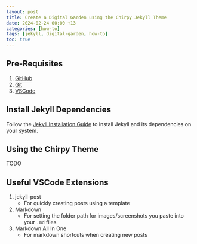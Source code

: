 ```yaml
---
layout: post
title: Create a Digital Garden using the Chirpy Jekyll Theme
date: 2024-02-24 00:00 +13
categories: [how-to]
tags: [jekyll, digital-garden, how-to]
toc: true
---
```


## Pre-Requisites
1. [GitHub](https://github.com/) 
2. [Git](https://github.com/git-guides/install-git)
3. [VSCode](https://code.visualstudio.com/download)

## Install Jekyll Dependencies

Follow the [Jekyll Installation Guide](https://jekyllrb.com/docs/installation/) to install Jekyll and its dependencies on your system.  


## Using the Chirpy Theme

TODO

## Useful VSCode Extensions 

1. jekyll-post 
    - For quickly creating posts using a template
2. Markdown
    - For setting the folder path for images/screenshots you paste into your `.md` files
3. Markdown All In One
    - For markdown shortcuts when creating new posts